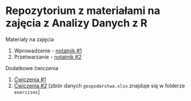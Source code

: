 # Repozytorium z materiałami na zajęcia z Analizy Danych z R

Materiały na zajęcia

1. Wprowadzenie - [notatnik #1](https://htmlpreview.github.io/?https://raw.githubusercontent.com/DepartmentOfStatisticsPUE/adzr-2024/main/codes/0-intro.nb.html)
2. Przetwarzanie - [notatnik #2](https://htmlpreview.github.io/?https://raw.githubusercontent.com/DepartmentOfStatisticsPUE/adzr-2024/main/codes/1-processing.nb.html)

Dodatkowe ćwiczenia

1. [Ćwiczenia #1](https://htmlpreview.github.io/?https://raw.githubusercontent.com/DepartmentOfStatisticsPUE/adzr-2024/main/exercises/exercises-1.html)
1. [Ćwiczenia #2](https://htmlpreview.github.io/?https://raw.githubusercontent.com/DepartmentOfStatisticsPUE/adzr-2024/main/exercises/exercises-2.html) [zbiór danych `gospodarstwa.xlsx` znajduje się w folderze `exercises`]